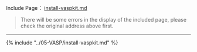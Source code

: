 Include Page： [install-vaspkit.md](..\05-VASP\install-vaspkit.md) 

>  There will be some errors in the display of the included page, please check the original address above first. 

---

{% include "../05-VASP/install-vaspkit.md" %} 

